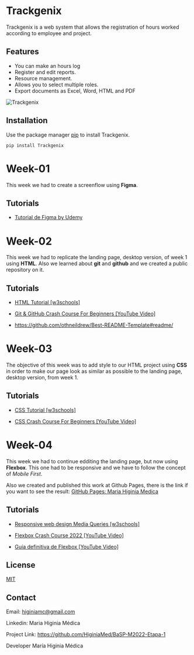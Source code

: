 # Trackgenix
Trackgenix is a web system that allows the registration of hours worked according to employee and project.

## Features
- You can make an hours log
- Register and edit reports.
- Resource management. 
- Allows you to select multiple roles.
- Export documents as Excel, Word, HTML and PDF

![Trackgenix](https://user-images.githubusercontent.com/101294825/160220875-2a88018b-c2f7-4961-a1f7-e1b5747d79aa.jpg)

## Installation
Use the package manager [pip](https://pip.pypa.io/en/stable/) to install Trackgenix.
```
pip install Trackgenix
```
# Week-01
This week we had to create a screenflow using <b>Figma</b>.

## Tutorials
- <a href="https://www.udemy.com/course/figma-diseno-de-prototipos-desde-cero/" target="_blank">Tutorial de 
Figma by Udemy</a>

# Week-02
This week we had to replicate the landing page, desktop version, of week 1 using <b>HTML</b>.
Also we learned about <b>git</b> and <b>github</b> and we created a public repository on it.

## Tutorials
- <a href="https://www.w3schools.com/html/default.asp" target="_blank">HTML Tutorial [w3schools]</a>
  
- <a href="https://www.youtube.com/watch?v=SWYqp7iY_Tc" target="_blank">Git & GitHub Crash Course For Beginners [YouTube Video]</a>
  
- <a href="https://github.com/othneildrew/Best-README-Template#readme" target="_blank">https://github.com/othneildrew/Best-README-Template#readme/</a>

# Week-03
The objective of this week was to add style to our HTML project using <b>CSS</b> in order to make our page look 
as similar as possible to the landing page, desktop version, from week 1.

## Tutorials
- <a href="https://www.w3schools.com/css/default.asp" target="_blank">CSS Tutorial [w3schools]</a>

- <a href="https://www.youtube.com/watch?time_continue=10&v=yfoY53QXEnI&feature=emb_logo" target="_blank">CSS Crash
Course For Beginners [YouTube Video]</a>

# Week-04
This week we had to continue edditing the landing page, but now using <b>Flexbox</b>. 
This one had to be responsive and we have to follow the concept of <i>Mobile First</i>.

Also we created and published this work at Github Pages, there is the link if you want to see the result: 
<a href="https://higiniamed.github.io/BaSP-M2022-Etapa-1/Semana-04/index.html" 
target="_blank">GitHub Pages: Maria Higinia Medica</a>

## Tutorials
- <a href="https://www.w3schools.com/css/default.asp" target="_blank">Responsive web design Media Queries [w3schools]</a>
  
- <a href="https://www.youtube.com/watch?v=3YW65K6LcIA" target="_blank">Flexbox Crash Course 2022 [YouTube Video]</a>

- <a href="https://youtu.be/sNBNvIWiRWs" target="_blank">Guía definitiva de Flexbox [YouTube Video]</a>

## License
[MIT](https://choosealicense.com/licenses/mit/)

## Contact

Email: higiniamc@gmail.com

Linkedin: Maria Higinia Médica

Project Link: https://github.com/HiginiaMed/BaSP-M2022-Etapa-1

Developer
María Higinia Médica